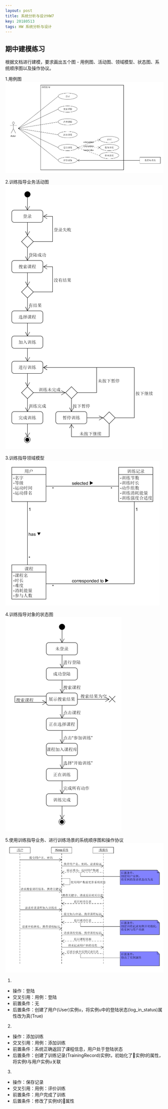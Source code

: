 ```yaml
---
layout: post
title: 系统分析与设计HW7
key: 20180513
tags: HW 系统分析与设计
---
```

## 期中建模练习
根据文档进行建模，要求画出五个图 - 用例图、活动图、领域模型、状态图、系统顺序图以及操作协议。

1.用例图
![image](https://github.com/JackyLrd/JackyLrd.github.io/raw/master/_posts/hw7_1.png)

2.训练指导业务活动图
![image](https://github.com/JackyLrd/JackyLrd.github.io/raw/master/_posts/hw7_2.png)

3.训练指导领域模型
![image](https://github.com/JackyLrd/JackyLrd.github.io/raw/master/_posts/hw7_3.png)

4.训练指导对象的状态图
![image](https://github.com/JackyLrd/JackyLrd.github.io/raw/master/_posts/hw7_4.png)

5.使用训练指导业务、进行训练场景的系统顺序图和操作协议
![image](https://github.com/JackyLrd/JackyLrd.github.io/raw/master/_posts/hw7_5.png)

  1)
  - 操作：登陆
  - 交叉引用：用例：登陆
  - 前置条件：无
  - 后置条件：创建了用户(User)实例u，将实例u中的登陆状态(log_in_status)属性改为真(True)
  2)
  - 操作：添加训练
  - 交叉引用：用例：添加训练
  - 前置条件：系统正确返回了课程信息，用户处于登陆状态
  - 后置条件：创建了训练记录(TrainingRecord)实例t，初始化了实例t的属性，将实例t与用户实例u关联
  3)
  - 操作：保存记录
  - 交叉引用：用例：评价训练
  - 前置条件：用户完成了训练
  - 后置条件：修改了实例t的属性